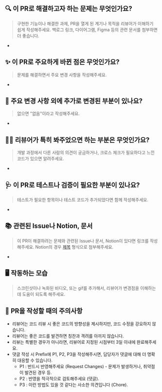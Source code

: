 ## 🔍 이 PR로 해결하고자 하는 문제는 무엇인가요?

> 구현한 기능이나 해결한 과제, PR을 열게 된 계기나 목적을 리뷰어가 이해하기 쉽게 작성해주세요.
> 백로그 링크, 다이어그램, Figma 등의 관련 문서를 첨부하면 더 좋습니다.

-

## ✨ 이 PR로 주요하게 바뀐 점은 무엇인가요?

> 문제를 해결하면서 주요 변경 사항을 작성해주세요.

-

## 🔖 주요 변경 사항 외에 추가로 변경된 부분이 있나요?

> 없으면 "없음"이라고 작성해주세요.

-

## 🙏🏻 리뷰어가 특히 봐주었으면 하는 부분은 무엇인가요?

> 개발 과정에서 다른 사람의 의견이 궁금하거나, 크로스 체크가 필요하다고 느낀 코드가 있으면 알려주세요.

-

## 🩺 이 PR로 테스트나 검증이 필요한 부분이 있나요?

> 테스트가 필요한 항목이나 테스트 코드가 추가되었다면 함께 작성해주세요.

-

## 📚 관련된 Issue나 Notion, 문서

> 이 PR이 해결하려는 문제와 관련된 Issue나 문서, Notion이 있다면 링크를 작성해주세요. Notion의 경우 [제목](링크) 형식으로 첨부해주세요.

-

## 🖥 작동하는 모습

> 스크린샷이나 녹화된 비디오, 또는 gif를 추가해서, 리뷰어가 변경점을 이해하는 데 도움이 되도록 해주세요.

## 📌 PR을 작성할 때의 주의사항

- 리뷰어는 코드 리뷰 시 좋은 코드의 방향성을 제시하지만, 코드 수정을 강요하지 않습니다.
- 리뷰어는 좋은 코드를 발견하면 칭찬과 격려를 아끼지 않습니다.
- 리뷰는 특별한 경우가 아니라면, 리뷰어로 지정된 시점부터 3일 이내에 완료해주세요.
- 댓글 작성 시 Prefix에 P1, P2, P3을 작성해주시면, 담당자가 댓글에 대해 더 명확히 대응할 수 있습니다.
  - P1 : 반드시 반영해주세요 (Request Changes) - 문제가 발생하거나, 취약점이 발견된 경우 등.
  - P2 : 반영을 적극적으로 검토해주세요 (댓글).
  - P3 : 이런 방법도 있을 것 같다는 사소한 의견입니다 (Chore).
